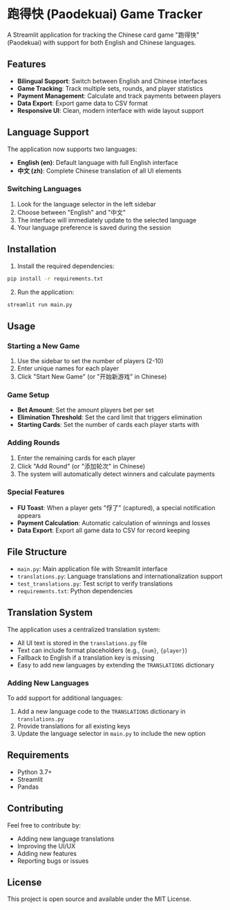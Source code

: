 # 跑得快 (Paodekuai) Game Tracker

A Streamlit application for tracking the Chinese card game "跑得快" (Paodekuai) with support for both English and Chinese languages.

## Features

- **Bilingual Support**: Switch between English and Chinese interfaces
- **Game Tracking**: Track multiple sets, rounds, and player statistics
- **Payment Management**: Calculate and track payments between players
- **Data Export**: Export game data to CSV format
- **Responsive UI**: Clean, modern interface with wide layout support

## Language Support

The application now supports two languages:

- **English (en)**: Default language with full English interface
- **中文 (zh)**: Complete Chinese translation of all UI elements

### Switching Languages

1. Look for the language selector in the left sidebar
2. Choose between "English" and "中文"
3. The interface will immediately update to the selected language
4. Your language preference is saved during the session

## Installation

1. Install the required dependencies:
```bash
pip install -r requirements.txt
```

2. Run the application:
```bash
streamlit run main.py
```

## Usage

### Starting a New Game

1. Use the sidebar to set the number of players (2-10)
2. Enter unique names for each player
3. Click "Start New Game" (or "开始新游戏" in Chinese)

### Game Setup

- **Bet Amount**: Set the amount players bet per set
- **Elimination Threshold**: Set the card limit that triggers elimination
- **Starting Cards**: Set the number of cards each player starts with

### Adding Rounds

1. Enter the remaining cards for each player
2. Click "Add Round" (or "添加轮次" in Chinese)
3. The system will automatically detect winners and calculate payments

### Special Features

- **FU Toast**: When a player gets "俘了" (captured), a special notification appears
- **Payment Calculation**: Automatic calculation of winnings and losses
- **Data Export**: Export all game data to CSV for record keeping

## File Structure

- `main.py`: Main application file with Streamlit interface
- `translations.py`: Language translations and internationalization support
- `test_translations.py`: Test script to verify translations
- `requirements.txt`: Python dependencies

## Translation System

The application uses a centralized translation system:

- All UI text is stored in the `translations.py` file
- Text can include format placeholders (e.g., `{num}`, `{player}`)
- Fallback to English if a translation key is missing
- Easy to add new languages by extending the `TRANSLATIONS` dictionary

### Adding New Languages

To add support for additional languages:

1. Add a new language code to the `TRANSLATIONS` dictionary in `translations.py`
2. Provide translations for all existing keys
3. Update the language selector in `main.py` to include the new option

## Requirements

- Python 3.7+
- Streamlit
- Pandas

## Contributing

Feel free to contribute by:
- Adding new language translations
- Improving the UI/UX
- Adding new features
- Reporting bugs or issues

## License

This project is open source and available under the MIT License.
